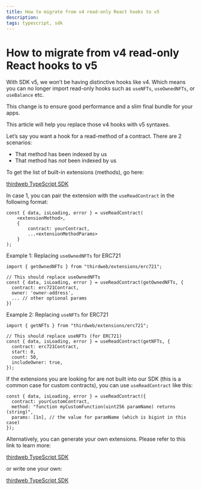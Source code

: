 ```yaml
---
title: How to migrate from v4 read-only React hooks to v5
description:
tags: typescript, sdk
---
```


# How to migrate from v4 read-only React hooks to v5

With SDK v5, we won’t be having distinctive hooks like v4. Which means you can no longer import read-only hooks such as `useNFTs`, `useOwnedNFTs`, or `useBalance` etc.

This change is to ensure good performance and a slim final bundle for your apps.

This article will help you replace those v4 hooks with v5 syntaxes.

Let’s say you want a hook for a read-method of a contract. There are 2 scenarios:

* That method has been indexed by us
* That method has _not_ been indexed by us

To get the list of built-in extensions (methods), go here:

[thirdweb TypeScript SDK](https://portal.thirdweb.com/typescript/v5/extensions/built-in)

In case 1, you can pair the extension with the `useReadContract` in the following format:

```tsx
const { data, isLoading, error } = useReadContract(
	<extensionMethod>,
	{
		contract: yourContract,
		...<extensionMethodParams>
	}
);
```

Example 1: Replacing `useOwnedNFTs` for ERC721

```tsx
import { getOwnedNFTs } from "thirdweb/extensions/erc721";

// This should replace useOwnedNFTs
const { data, isLoading, error } = useReadContract(getOwnedNFTs, {
  contract: erc721Contract,
  owner: 'owner-address',
  ... // other optional params
})
```

Example 2: Replacing `useNFTs` for ERC721

```tsx
import { getNFTs } from "thirdweb/extensions/erc721";

// This should replace useNFTs (for ERC721)
const { data, isLoading, error } = useReadContract(getNFTs, {
  contract: erc721Contract,
  start: 0,
  count: 50,
  includeOwner: true,
});
```

If the extensions you are looking for are not built into our SDK (this is a common case for custom contracts), you can use `useReadContract` like this:

```tsx
const { data, isLoading, error } = useReadContract({
  contract: yourCustomContract,
  method: "function myCustomFunction(uint256 paramName) returns (string)",
  params: [1n], // the value for paramName (which is bigint in this case)
});
```

Alternatively, you can generate your own extensions. Please refer to this link to learn more:

[thirdweb TypeScript SDK](https://portal.thirdweb.com/typescript/v5/extensions/generate)

or write one your own:

[thirdweb TypeScript SDK](https://portal.thirdweb.com/typescript/v5/extensions/create)
